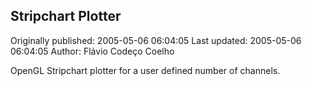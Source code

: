 ## Stripchart Plotter

Originally published: 2005-05-06 06:04:05
Last updated: 2005-05-06 06:04:05
Author: Flávio Codeço Coelho

OpenGL Stripchart plotter for a user defined number of channels.